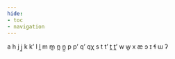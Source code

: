 ```yaml
---
hide:
- toc
- navigation
---
```

a
h
j
j̰
k
kʼ
l
l̰
m
m̰
n̪
n̪̰
p
pʼ
qʼ
qχ
s
t
tʼ
t̪
t̪ʼ
w
w̰
x
æ
ɔ
ɪ
ɬ
ɯ
ʔ
